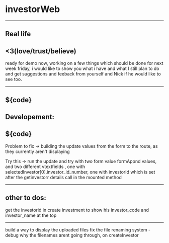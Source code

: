 # investorWeb
-------------------
Real life
--------------------
<3(love/trust/believe) 
-------------------
  ready for demo now, working on a few things which should be done for next week friday, 
  i would like to show you what i have
  and what I still plan to do
  and get suggestions and feeback from yourself and Nick if he would like to see too.

------------------- 
${code}
------
Developement:
---------------  
${code}
----------
  Problem to fix -> building the update values from the form to the route, as they currently aren't displaying 

  Try this -> run the update and try with two form value formAppnd values, and two different vtextfields ,
  one with selectedInvestor[0].investor_id_number, 
  one with investorId 
    which is set after the getinvestorr details call in the mounted method


-------
other to dos: 
---
  get the investorid in create investment to show his investor_code and investor_name at the top 

---
  build a way to display the uploaded files
  fix the file renaming system - debug why the filenames arent going through, on createInvestor
